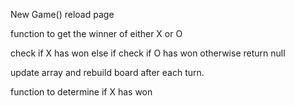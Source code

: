 New Game()
  reload page

function to get the winner of either X or O

check if X has won
else if check if O has won
otherwise return null

update array and 
rebuild board after each turn.

function to determine if X has won
